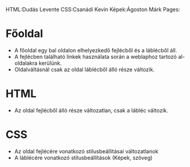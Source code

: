 <!DOCTYPE html>
<html lang="hu">
<head>
    <meta charset="UTF-8">
    <meta http-equiv="X-UA-Compatible" content="IE=edge">
    <meta name="viewport" content="width=device-width, initial-scale=1.0">
    <title>Lottó projekt</title>
</head>
<body>
HTML:Dudás Levente
CSS:Csanádi Kevin
Képek:Ágoston Márk
Pages:
<h1>Főoldal</h1>
<ul>
    <li>A főoldal egy bal oldalon elhelyezkedő fejlécből és a láblécből áll.</li>
    <li>A fejlécben található linkek használata során a weblaphoz tartozó al-oldalakra kerülünk.</li>
    <li>Oldalváltásnál csak az oldal láblécből álló része változik.</li>
</ul>

<h1>HTML</h1>
<ul>
    <li>Az oldal fejlécből álló része változatlan, csak a lábléc változik.</li>
</ul>

<h1>CSS</h1>
<ul>
    <li>Az oldal fejlécére vonatkozó stilusbeállításai változatlanok</li>
    <li>A láblécére vonatkozó stilusbeállítások (Képek, szöveg)</li>
</ul>

</body>
</html>